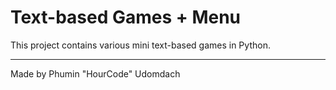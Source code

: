 # Text-based Games + Menu

This project contains various mini text-based games in Python.

---

Made by Phumin "HourCode" Udomdach